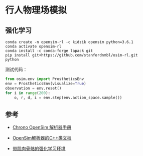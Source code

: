 # 行人物理场模拟

## 强化学习

```shell
conda create -n opensim-rl -c kidzik opensim python=3.6.1
conda activate opensim-rl
conda install -c conda-forge lapack git
pip install git+https://github.com/stanfordnmbl/osim-rl.git
python
```

测试代码：
```python
from osim.env import ProstheticsEnv
env = ProstheticsEnv(visualize=True)
observation = env.reset()
for i in range(200):
    o, r, d, i = env.step(env.action_space.sample())
```

## 参考

- [Chrono OpenSim 解析器手册](https://sbel.wiscweb.wisc.edu/wp-content/uploads/sites/569/2018/06/TR-2017-08.pdf)

- [OpenSim解析器的C++类文档](https://api.projectchrono.org/classchrono_1_1parsers_1_1_ch_parser_open_sim.html)

- [带肌肉骨骼的强化学习环境](http://osim-rl.kidzinski.com/)
